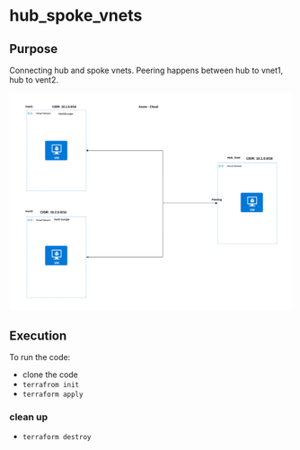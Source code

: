 # hub_spoke_vnets

## Purpose

Connecting hub and spoke vnets.
Peering happens between hub to vnet1, hub to vent2.


![alt text](<pics/Untitled picture.png>)

## Execution

To run the code:

- clone the code
- `terrafrom init`
- `terraform apply`

### clean up
- `terraform destroy`